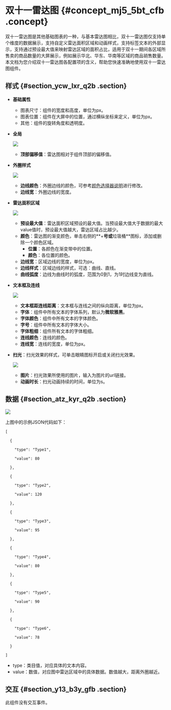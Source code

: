 # 双十一雷达图 {#concept_mj5_5bt_cfb .concept}

双十一雷达图是其他基础图表的一种，与基本雷达图相比，双十一雷达图仅支持单个维度的数据展示，支持自定义雷达面积区域和动画样式，支持标签文本的外部显示，支持通过预设最大值来映射雷达区域的面积占比，适用于双十一期间各区域所售卖的商品数量的大屏展示，例如展示华北、华东、华南等区域的商品销售数量。本文档为您介绍双十一雷达图各配置项的含义，帮助您快速准确地使用双十一雷达图组件。

## 样式 {#section_ycw_lxr_q2b .section}

-   **基础属性** 

    -   图表尺寸：组件的宽度和高度，单位为px。
    -   图表位置：组件在大屏中的位置，通过横纵坐标来定义，单位为px。
    -   其他：组件的旋转角度和透明度。
-   **全局**

    ![](http://static-aliyun-doc.oss-cn-hangzhou.aliyuncs.com/assets/img/21301/155894009011895_zh-CN.png)

    -   **顶部偏移值**：雷达图相对于组件顶部的偏移值。

-   **外圈样式**

    ![](http://static-aliyun-doc.oss-cn-hangzhou.aliyuncs.com/assets/img/21301/155894009011896_zh-CN.png)

    -   **边线颜色**：外圈边线的颜色，可参考[颜色选择器说明](intl.zh-CN/用户指南/组件指南/配置项说明.md#section_kdw_vj4_t2b)进行修改。
    -   **边线宽**：外圈边线的宽度。
-   **雷达面积区域**

    ![](http://static-aliyun-doc.oss-cn-hangzhou.aliyuncs.com/assets/img/21301/155894009011898_zh-CN.png)

    -   **预设最大值**：雷达面积区域预设的最大值。当预设最大值大于数据的最大value值时，预设最大值越大，雷达区域占比越少。
    -   **颜色**：雷达图的渐变颜色，单击右侧的**+**号或**垃圾桶**图标，添加或删除一个颜色区域。
        -   **位置**：各颜色在渐变带中的位置。
        -   **颜色**：各位置的颜色。
    -   **边线宽**：区域边线的宽度，单位为px。
    -   **边线样式**：区域边线的样式，可选：曲线、直线。
    -   **曲线弧度**：边线为曲线时的弧度，范围为0到1，为1时边线变为直线。
-   **文本框及连线**

    ![](http://static-aliyun-doc.oss-cn-hangzhou.aliyuncs.com/assets/img/21301/155894009011899_zh-CN.png)

    -   **文本框距连线距离**：文本框与连线之间的纵向距离，单位为px。
    -   **字体**：组件中所有文本的字体系列，默认为**微软雅黑**。
    -   **字体颜色**：组件中所有文本的字体颜色。
    -   **字号**：组件中所有文本的字体大小。
    -   **字体粗细**：组件所有文本的字体粗细。
    -   **连线颜色**：连线的颜色。
    -   **连线宽**：连线的宽度，单位为px。
-   **扫光**：扫光效果的样式，可单击眼睛图标开启或关闭扫光效果。

    ![](http://static-aliyun-doc.oss-cn-hangzhou.aliyuncs.com/assets/img/21301/155894009011900_zh-CN.png)

    -   **图片**：扫光效果所使用的图片，输入为图片的url链接。
    -   **动画时长**：扫光动画持续的时间，单位为s。

## 数据 {#section_atz_kyr_q2b .section}

![](http://static-aliyun-doc.oss-cn-hangzhou.aliyuncs.com/assets/img/21301/155894009011926_zh-CN.png)

上图中的示例JSON代码如下：

``` {#codeblock_in4_ycs_l3n}
[

  {

    "type": "Type1",

    "value": 80

  },

  {

    "type": "Type2",

    "value": 120

  },

  {

    "type": "Type3",

    "value": 95

  },

  {

    "type": "Type4",

    "value": 80

  },

  {

    "type": "Type5",

    "value": 90

  },

  {

    "type": "Type6",

    "value": 78

  }

]
```

-   type：类目值，对应具体的文本内容。
-   value：数值，对应图中雷达区域中的具体数据。数值越大，距离外圈越近。

## 交互 {#section_y13_b3y_gfb .section}

此组件没有交互事件。

